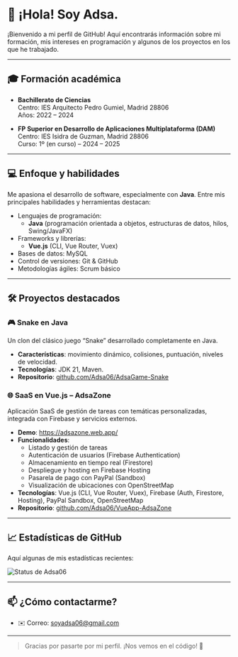 # 🚀 ¡Hola! Soy Adsa.

¡Bienvenido a mi perfil de GitHub! Aquí encontrarás información sobre mi formación, mis intereses en programación y algunos de los proyectos en los que he trabajado.

---

## 🎓 Formación académica

- **Bachillerato de Ciencias**  
  Centro: IES Arquitecto Pedro Gumiel, Madrid 28806  
  Años: 2022 – 2024

- **FP Superior en Desarrollo de Aplicaciones Multiplataforma (DAM)**  
  Centro: IES Isidra de Guzman, Madrid 28806  
  Curso: 1º (en curso) – 2024 – 2025

---

## 💻 Enfoque y habilidades

Me apasiona el desarrollo de software, especialmente con **Java**. Entre mis principales habilidades y herramientas destacan:

- Lenguajes de programación:  
  - **Java** (programación orientada a objetos, estructuras de datos, hilos, Swing/JavaFX)  
- Frameworks y librerías:  
  - **Vue.js** (CLI, Vue Router, Vuex)  
- Bases de datos: MySQL  
- Control de versiones: Git & GitHub  
- Metodologías ágiles: Scrum básico  

---

## 🛠️ Proyectos destacados

### 🎮 Snake en Java  
Un clon del clásico juego “Snake” desarrollado completamente en Java.  
- **Características**: movimiento dinámico, colisiones, puntuación, niveles de velocidad.  
- **Tecnologías**: JDK 21, Maven. 
- **Repositorio**: [github.com/Adsa06/AdsaGame-Snake](https://github.com/Adsa06/AdsaGame-Snake)


### 🌐 SaaS en Vue.js – AdsaZone  
Aplicación SaaS de gestión de tareas con temáticas personalizadas, integrada con Firebase y servicios externos.  
- **Demo**: https://adsazone.web.app/  
- **Funcionalidades**:  
  - Listado y gestión de tareas  
  - Autenticación de usuarios (Firebase Authentication)  
  - Almacenamiento en tiempo real (Firestore)  
  - Despliegue y hosting en Firebase Hosting  
  - Pasarela de pago con PayPal (Sandbox)  
  - Visualización de ubicaciones con OpenStreetMap  
- **Tecnologías**: Vue.js (CLI, Vue Router, Vuex), Firebase (Auth, Firestore, Hosting), PayPal Sandbox, OpenStreetMap  
- **Repositorio**: [github.com/Adsa06/VueApp-AdsaZone](https://github.com/Adsa06/VueApp-AdsaZone)

---

## 📈 Estadísticas de GitHub

Aquí algunas de mis estadísticas recientes:

![Status de Adsa06](https://github-readme-stats.vercel.app/api?username=Adsa06&show_icons=true&theme=dark)

---

## 📫 ¿Cómo contactarme?

- ✉️ Correo: soyadsa06@gmail.com  

---

> Gracias por pasarte por mi perfil. ¡Nos vemos en el código! 👋
